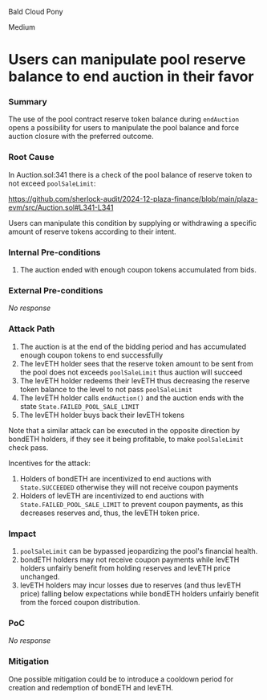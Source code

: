 Bald Cloud Pony

Medium

# Users can manipulate pool reserve balance to end auction in their favor

### Summary

The use of the pool contract reserve token balance during `endAuction` opens a possibility for users to manipulate the pool balance and force auction closure with the preferred outcome.

### Root Cause

In Auction.sol:341 there is a check of the pool balance of reserve token to not exceed `poolSaleLimit`: 

https://github.com/sherlock-audit/2024-12-plaza-finance/blob/main/plaza-evm/src/Auction.sol#L341-L341

Users can manipulate this condition by supplying or withdrawing a specific amount of reserve tokens according to their intent.

### Internal Pre-conditions

1. The auction ended with enough coupon tokens accumulated from bids.

### External Pre-conditions

_No response_

### Attack Path

1. The auction is at the end of the bidding period and has accumulated enough coupon tokens to end successfully
2. The levETH holder sees that the reserve token amount to be sent from the pool does not exceeds `poolSaleLimit` thus auction will succeed
3. The levETH holder redeems their levETH thus decreasing the reserve token balance to the level to not pass `poolSaleLimit`
4. The levETH holder calls `endAuction()` and the auction ends with the state `State.FAILED_POOL_SALE_LIMIT`
5. The levETH holder buys back their levETH tokens

Note that a similar attack can be executed in the opposite direction by bondETH holders, if they see it being profitable, to make  `poolSaleLimit` check pass.

Incentives for the attack:
1. Holders of bondETH are incentivized to end auctions with `State.SUCCEEDED` otherwise they will not receive coupon payments
2. Holders of levETH are incentivized to end auctions with `State.FAILED_POOL_SALE_LIMIT` to prevent coupon payments, as this decreases reserves and, thus, the levETH token price.

### Impact
1. `poolSaleLimit` can be bypassed jeopardizing the pool's financial health.
2. bondETH holders may not receive coupon payments while levETH holders unfairly benefit from holding reserves and levETH price unchanged.
3. levETH holders may incur losses due to reserves (and thus levETH price) falling below expectations while bondETH holders unfairly benefit from the forced coupon distribution. 

### PoC

_No response_

### Mitigation

One possible mitigation could be to introduce a cooldown period for creation and redemption of bondETH and levETH.